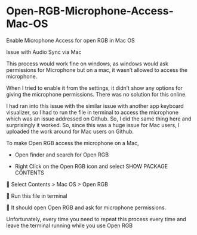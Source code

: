 # Open-RGB-Microphone-Access-Mac-OS
Enable Microphone Access for open RGB in Mac OS

Issue with Audio Sync via Mac

This process would work fine on windows, as windows would ask permissions for Microphone but on a mac, it wasn’t allowed to access the microphone.

When I tried to enable it from the settings, it didn’t show any options for giving the microphone permissions. There was no solution for this online. 
 
I had ran into this issue with the similar issue with another app keyboard visualizer, so I had to run the file in terminal to access the microphone which was an issue addressed on Github. So, I did the same thing here and surprisingly it worked. So, since this was a huge issue for Mac users, I uploaded the work around for Mac users on Github.

To make Open RGB access the microphone on a Mac, 
 * Open finder and search for Open RGB
 
 * Right Click on the Open RGB icon and select SHOW PACKAGE CONTENTS


 
	Select Contents > Mac OS > Open RGB

	Run this file in terminal

	It should open Open RGB and ask for microphone permissions.

 
Unfortunately, every time you need to repeat this process every time and leave the terminal running while you use Open RGB
